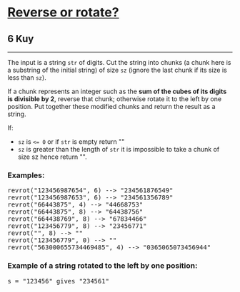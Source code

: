 <h1><a href="https://www.codewars.com/kata/56b5afb4ed1f6d5fb0000991">Reverse or rotate?</a></h1>
<h2>6 Kuy</h2>
<hr>
<p>The input is a string <code>str</code> of digits. 
Cut the string into chunks (a chunk here is a substring of the initial string) 
of size <code>sz</code> (ignore the last chunk if its size is less than <code>sz</code>).</p>
<p>If a chunk represents an integer such as the <strong>sum of the cubes of its digits is divisible by 2</strong>, 
reverse that chunk; otherwise rotate it to the left by one position. 
Put together these modified chunks and return the result as a string.</p>
<p>If:</p>
<ul>
<li><code>sz</code> is <code><= 0</code> or if <code>str</code> is empty return ""</li>
<li><code>sz</code> is greater than the length of <code>str</code> 
it is impossible to take a chunk of size sz hence return "".</li>
</ul>
<h3>Examples:</h3>
<pre>
revrot("123456987654", 6) --> "234561876549"
revrot("123456987653", 6) --> "234561356789"
revrot("66443875", 4) --> "44668753"
revrot("66443875", 8) --> "64438756"
revrot("664438769", 8) --> "67834466"
revrot("123456779", 8) --> "23456771"
revrot("", 8) --> ""
revrot("123456779", 0) --> "" 
revrot("563000655734469485", 4) --> "0365065073456944"
</pre>
<h3>Example of a string rotated to the left by one position:</h3>
<pre>s = "123456" gives "234561"</pre>